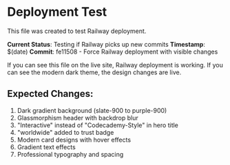 # Deployment Test

This file was created to test Railway deployment.

**Current Status**: Testing if Railway picks up new commits
**Timestamp**: $(date)
**Commit**: fe11508 - Force Railway deployment with visible changes

If you can see this file on the live site, Railway deployment is working.
If you can see the modern dark theme, the design changes are live.

## Expected Changes:
1. Dark gradient background (slate-900 to purple-900)
2. Glassmorphism header with backdrop blur
3. "Interactive" instead of "Codecademy-Style" in hero title
4. "worldwide" added to trust badge
5. Modern card designs with hover effects
6. Gradient text effects
7. Professional typography and spacing
